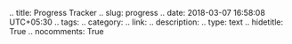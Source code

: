 
.. title: Progress Tracker
.. slug: progress
.. date: 2018-03-07 16:58:08 UTC+05:30
.. tags: 
.. category: 
.. link: 
.. description: 
.. type: text
.. hidetitle: True
.. nocomments: True

<!-- > Targets for 2018 March 10 - March 25

## Reading Targets

- [Linear Algebra](http://www.math.brown.edu/~treil/papers/LADW/LADW_2015-07.pdf)
- [Convex Optimization CMU](http://www.stat.cmu.edu/~ryantibs/convexopt/)
- [Convex Optimization -II](http://web.stanford.edu/class/ee364b/)
- [CMU Machine Learning](http://www.cs.cmu.edu/~ninamf/courses/601sp15/lectures.shtml)
- [Intermediate Statistics (Base ML) CMU](http://www.stat.cmu.edu/~larry/=stat705/)
- [MIT Algorithms for Inference](https://ocw.mit.edu/courses/electrical-engineering-and-computer-science/6-438-algorithms-for-inference-fall-2014/lecture-notes/)
- [Statistical Signal Processing](http://nowak.ece.wisc.edu/ece830/index.html)
- [Statistical Learning Theory](http://nowak.ece.wisc.edu/SLT_S14.html)
- [Notrdame’s Machine Learning](https://www.zabaras.com/statisticalcomputing)
- Deep Learning Book.
- [Joan Bruana’s Inference](https://github.com/joanbruna/infrep17)
- [Joan Bruana’s Stat](https://github.com/joanbruna/stat212b)
- [Joan Bruana’s Math DL](https://github.com/joanbruna/MathsDL-spring18)
- [Non Convex Optimization](https://arxiv.org/pdf/1712.07897.pdf)


> Target for 2018 March 11

* [Linear Algebra](http://www.math.brown.edu/~treil/papers/LADW/LADW_2015-07.pdf)
* [Non Convex Optimization](https://arxiv.org/pdf/1712.07897.pdf)
 -->
<!-- <div class="progress">
  <div class="progress-bar" role="progressbar" style="width: 0%;" aria-valuenow="0" aria-valuemin="0" aria-valuemax="100">0% work done</div>
</div>
 -->
